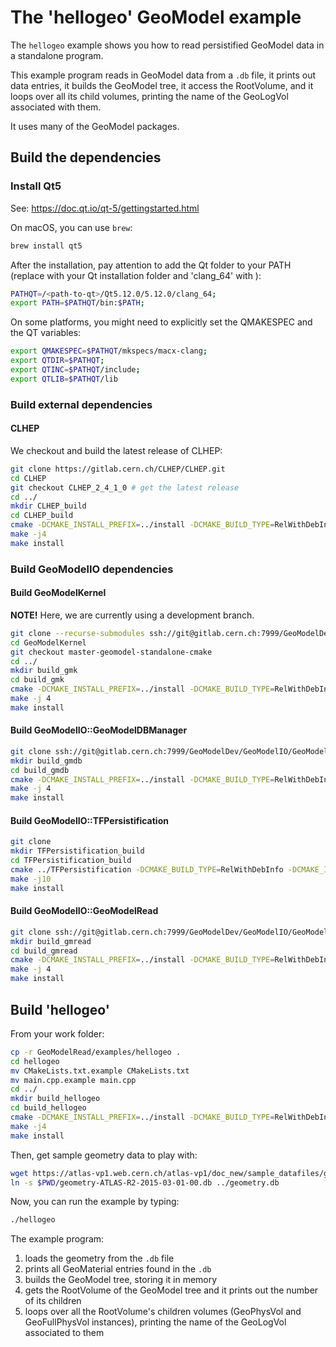 

# The 'hellogeo' GeoModel example

The `hellogeo` example shows you how to read persistified GeoModel data in a standalone program.

This example program reads in GeoModel data from a `.db` file, it prints out data entries, it builds the GeoModel tree, it access the RootVolume, and it loops over all its child volumes, printing the name of the GeoLogVol associated with them.

It uses many of the GeoModel packages.

## Build the dependencies

### Install Qt5

See: <https://doc.qt.io/qt-5/gettingstarted.html>

On macOS, you can use `brew`:

```bash
brew install qt5
```

After the installation, pay attention to add the Qt folder to your PATH (replace <path-to-qt> with your Qt installation folder and 'clang_64' with ):

```bash
PATHQT=/<path-to-qt>/Qt5.12.0/5.12.0/clang_64;
export PATH=$PATHQT/bin:$PATH;
```

On some platforms, you might need to explicitly set the QMAKESPEC and the QT variables:

```bash
export QMAKESPEC=$PATHQT/mkspecs/macx-clang;
export QTDIR=$PATHQT;
export QTINC=$PATHQT/include;
export QTLIB=$PATHQT/lib
```


### Build external dependencies

#### CLHEP

We checkout and build the latest release of CLHEP:

```bash
git clone https://gitlab.cern.ch/CLHEP/CLHEP.git
cd CLHEP
git checkout CLHEP_2_4_1_0 # get the latest release
cd ../
mkdir CLHEP_build
cd CLHEP_build
cmake -DCMAKE_INSTALL_PREFIX=../install -DCMAKE_BUILD_TYPE=RelWithDebInfo ../CLHEP/
make -j4
make install
```
### Build GeoModelIO dependencies

#### Build GeoModelKernel

**NOTE!** Here, we are currently using a development branch.

```bash
git clone --recurse-submodules ssh://git@gitlab.cern.ch:7999/GeoModelDev/GeoModelKernel.git
cd GeoModelKernel
git checkout master-geomodel-standalone-cmake
cd ../
mkdir build_gmk
cd build_gmk
cmake -DCMAKE_INSTALL_PREFIX=../install -DCMAKE_BUILD_TYPE=RelWithDebInfo ../GeoModelKernel
make -j 4
make install
```

#### Build GeoModelIO::GeoModelDBManager

```bash
git clone ssh://git@gitlab.cern.ch:7999/GeoModelDev/GeoModelIO/GeoModelDBManager.git
mkdir build_gmdb
cd build_gmdb
cmake -DCMAKE_INSTALL_PREFIX=../install -DCMAKE_BUILD_TYPE=RelWithDebInfo ../GeoModelDBManager/
make -j 4
make install
```

#### Build GeoModelIO::TFPersistification

```bash
git clone
mkdir TFPersistification_build
cd TFPersistification_build
cmake ../TFPersistification -DCMAKE_BUILD_TYPE=RelWithDebInfo -DCMAKE_INSTALL_PREFIX=../install
make -j10
make install
```

#### Build GeoModelIO::GeoModelRead

```bash
git clone ssh://git@gitlab.cern.ch:7999/GeoModelDev/GeoModelIO/GeoModelRead.git
mkdir build_gmread
cd build_gmread
cmake -DCMAKE_INSTALL_PREFIX=../install -DCMAKE_BUILD_TYPE=RelWithDebInfo ../GeoModelRead
make -j 4
make install
```


## Build 'hellogeo'

From your work folder:

```bash
cp -r GeoModelRead/examples/hellogeo .
cd hellogeo
mv CMakeLists.txt.example CMakeLists.txt
mv main.cpp.example main.cpp
cd ../
mkdir build_hellogeo
cd build_hellogeo
cmake -DCMAKE_INSTALL_PREFIX=../install -DCMAKE_BUILD_TYPE=RelWithDebInfo ../hellogeo
make -j4
make install
```

Then, get sample geometry data to play with:

```bash
wget https://atlas-vp1.web.cern.ch/atlas-vp1/doc_new/sample_datafiles/geometry/geometry-ATLAS-R2-2015-03-01-00.db
ln -s $PWD/geometry-ATLAS-R2-2015-03-01-00.db ../geometry.db
```

Now, you can run the example by typing:

```bash
./hellogeo
```

The example program:

 1. loads the geometry from the `.db` file
 2. prints all GeoMaterial entries found in the `.db`
 3. builds the GeoModel tree, storing it in memory
 4. gets the RootVolume of the GeoModel tree and it prints out the number of its children
 5. loops over all the RootVolume's children volumes (GeoPhysVol and GeoFullPhysVol instances), printing the name of the GeoLogVol associated to them
